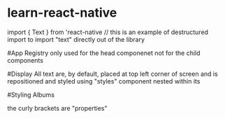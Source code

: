 # learn-react-native
import { Text } from 'react-native // this is an example of destructured import to import "text" directly out of the library

#App Registry
only used for the head componenet not for the child components

#Display
All text are, by default, placed at top left corner of screen and is repositioned and styled using "styles" component nested within its

#Styling
<Text style={textStyle}>Albums</Text>

the curly brackets are "properties"